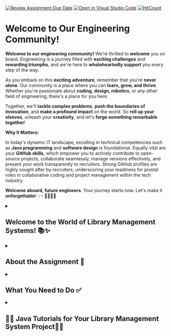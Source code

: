 [![Review Assignment Due Date](https://classroom.github.com/assets/deadline-readme-button-22041afd0340ce965d47ae6ef1cefeee28c7c493a6346c4f15d667ab976d596c.svg)](https://classroom.github.com/a/FZvennty)
[![Open in Visual Studio Code](https://classroom.github.com/assets/open-in-vscode-2e0aaae1b6195c2367325f4f02e2d04e9abb55f0b24a779b69b11b9e10269abc.svg)](https://classroom.github.com/online_ide?assignment_repo_id=15285904&assignment_repo_type=AssignmentRepo)
  [![HitCount](https://hits.dwyl.com/youth-innovations/LibraryManagementSystem.svg?style=flat-square)](http://hits.dwyl.com/youth-innovations/LibraryManagementSystem)
  
# Welcome to Our Engineering Community!

**Welcome to our engineering community!** We're thrilled to **welcome** you on board. Engineering is a journey filled with **exciting challenges** and **rewarding triumphs**, and we're here to **wholeheartedly support** you every step of the way.

As you embark on this **exciting adventure**, remember that you're **never alone**. Our community is a place where you can **learn, grow, and thrive**. Whether you're passionate about **coding, design, robotics**, or any other field of engineering, there's a place for you here.

Together, we'll **tackle complex problems**, **push the boundaries of innovation**, and **make a profound impact** on the world. So **roll up your sleeves**, unleash your **creativity**, and let's **forge something remarkable together**!

**Why It Matters:**

In today's dynamic IT landscape, excelling in technical competencies such as **Java programming** and **software design** is foundational. Equally vital are your **GitHub skills**, which empower you to actively contribute to open-source projects, collaborate seamlessly, manage versions effectively, and present your work transparently to recruiters. Strong GitHub profiles are highly sought after by recruiters, underscoring your readiness for pivotal roles in collaborative coding and project management within the tech industry.


**Welcome aboard, future engineers**. Your journey starts now. Let's make it **unforgettable**! 💡✨🔧🔬🔭🌟

<details>
<summary markdown="span"><h2>Welcome to the World of Library Management Systems! 📚✨</h2></summary>

Library Management Systems (LMS) are like magic wands for libraries, helping organize and share books with ease. Whether you're a librarian, student, or book enthusiast, LMS makes finding and enjoying books a breeze!

**What LMS Can Do:**

- **Easy Access:** LMS organizes books and materials so anyone can find what they need quickly.
- **Smooth Operations:** It helps librarians keep track of borrowed books, manage fines, and keep the library running smoothly.
- **User-Friendly:** Patrons can search for books, reserve them, and even renew online, making library visits a joy.

**Imagine This:**

Picture a library where finding your favorite book is as easy as a click. LMS makes it possible! Librarians can manage everything behind the scenes, ensuring every visit is a delightful experience.

Whether you're diving into a new adventure, researching a topic, or simply relaxing with a good book, our Library Management System is here to enhance your journey. Welcome to a world of knowledge and discovery!

Enjoy your time exploring books and beyond with our Library Management System. Let's embark on this reading adventure together! 🌟📖
</details>
<details>
<summary markdown="span"><h2>About the Assignment 📝</h2></summary>

In this assignment, students will develop a basic Library Management System (LMS) using Java. The assignment involves creating the following files and classes within the `src` directory:

### LibrarySystem.java

**Classes and Methods to Implement:**
- **LibrarySystem class:** This main class will serve as the entry point for the library management system.
  - **Methods to Implement:**
    - `addBook(String title, String author, String isbn)`: Adds a new book to the library inventory with the specified title, author, and ISBN.
    - `removeBook(String isbn)`: Removes a book from the library inventory based on its ISBN.
    - `updateBook(String isbn, String title, String author)`: Updates the title and author information of a book.
    - `checkoutBook(String isbn)`: Marks a book as checked out.
    - `returnBook(String isbn)`: Marks a checked-out book as returned.
    - `generateReport()`: Generates a report on library inventory and book borrowing statistics.

### Book.java

**Classes and Members to Implement:**
- **Book class:** Define the structure of a book object with the following attributes:
  - `String title`: The title of the book.
  - `String author`: The author of the book.
  - `String isbn`: The ISBN (International Standard Book Number) of the book.
  - `boolean available`: Indicates whether the book is available for borrowing (`true`) or checked out (`false`).
  
  - **Methods to Implement:**
    - `setTitle(String title)`, `setAuthor(String author)`, `setIsbn(String isbn)`: Methods to set the title, author, and ISBN of the book.
    - `getTitle()`, `getAuthor()`, `getIsbn()`: Methods to retrieve the title, author, and ISBN of the book.
    - `isAvailable()`, `setAvailable(boolean available)`: Methods to check the availability of the book and update its availability status.
    - `displayBookInfo()`: Method to display all information about the book, including title, author, ISBN, and availability status.

### Technical Hints:
- **Object-Oriented Design:** Use meaningful class and method names to improve code readability. Consider using encapsulation to protect the internal state of objects.
- **Error Handling:** Implement error handling for cases such as invalid ISBN format or book not found scenarios.
- **Documentation:** Add comments and documentation within your code to explain the purpose of each method and clarify how to use them.
- **Testing:** Test your implementation with sample data to ensure that all methods work correctly and handle edge cases appropriately.

This assignment introduces fundamental concepts of Java programming, including object-oriented principles, class design, and basic file handling. It aims to provide hands-on experience in developing a small-scale application while focusing on clarity and simplicity for beginners.

For more details on Java programming concepts or class design, refer to reliable Java resources such as Oracle's Java documentation or Java tutorials online.
</details>
<details>
<summary markdown="span"><h2>What You Need to Do ✅</h2></summary>

Follow these steps carefully to complete the Library Management System (LMS) assignment:
1. **Clone the Repository:** Start by cloning or forking the repository using the following command:
2. **Navigate to `src` Directory:** Go to the `src` directory of the cloned repository where you will implement your Java files:
3. **Implement the Classes and Methods:**
- **LibrarySystem.java:**
  - Implement the following methods in the `LibrarySystem` class:
    - `addBook(String title, String author, String isbn)`: Adds a new book to the library inventory.
    - `removeBook(String isbn)`: Removes a book from the library inventory.
    - `updateBook(String isbn, String title, String author)`: Updates the title and author information of a book.
    - `checkoutBook(String isbn)`: Marks a book as checked out.
    - `returnBook(String isbn)`: Marks a checked-out book as returned.
    - `generateReport()`: Generates a report on library inventory and book borrowing statistics.

- **Book.java:**
  - Define the `Book` class with the following attributes and methods:
    - Attributes: `String title`, `String author`, `String isbn`, `boolean available`.
    - Methods: `setTitle(String title)`, `setAuthor(String author)`, `setIsbn(String isbn)`, `getTitle()`, `getAuthor()`, `getIsbn()`, `isAvailable()`, `setAvailable(boolean available)`, `displayBookInfo()`.

4. **Build the Code:** Once you've implemented the classes and methods, build the code using the following command in the terminal:
5. **Test Your Code:** Run the compiled code to test your implementations. You can create a test file (`LibrarySystemTest.java`) to test each method individually or use a test suite for comprehensive testing.
6. **Submit Your Assignment:** Once you've verified that your code works correctly, you can submit your assignment as per the submission instructions provided by your instructor.
   
Follow these steps carefully to complete the assignment. Happy coding! 🚀
</details>
<details>
<summary markdown="span"><h2>📘🌟 Java Tutorials for Your Library Management System Project🌟📘<h2></summary>

- **Object-Oriented Programming in Java:**
  - [Object-Oriented Programming Concepts in Java](https://www.javatpoint.com/java-oops-concepts)

- **File Handling in Java:**
  - [Java File Handling Tutorial](https://www.geeksforgeeks.org/file-handling-java-using-filewriter-filereader/)

- **Exception Handling in Java:**
  - [Java Exception Handling](https://www.tutorialspoint.com/java/java_exceptions.htm)

- **JUnit Testing Framework:**
  - [JUnit Tutorial](https://www.tutorialspoint.com/junit/index.htm)

- **Java Documentation and API Reference:**
  - [Oracle Java SE Documentation](https://docs.oracle.com/javase/8/docs/)
</details>
